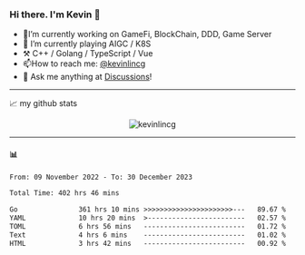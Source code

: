 ### Hi there. I'm Kevin 👋

- 🔭I’m currently working on GameFi, BlockChain, DDD, Game Server
- 🌱 I’m currently playing AIGC / K8S
-   :hammer_and_pick: C++ / Golang / TypeScript / Vue
- 📫How to reach me: [@kevinlincg](https://twitter.com/kevinlincg) 
-   :thought_balloon: Ask me anything at [Discussions](https://github.com/kevinlincg/kevinlincg/discussions/new)!

---

📈 my github stats

<p align="center"> <img src="https://github-readme-stats-ouuan.vercel.app/api?username=kevinlincg&theme=dark&show_icons=true&count_private=true" alt="kevinlincg" />

---

#### :bar_chart: 

<!--START_SECTION:waka-->

```txt
From: 09 November 2022 - To: 30 December 2023

Total Time: 402 hrs 46 mins

Go               361 hrs 10 mins >>>>>>>>>>>>>>>>>>>>>>---   89.67 %
YAML             10 hrs 20 mins  >------------------------   02.57 %
TOML             6 hrs 56 mins   -------------------------   01.72 %
Text             4 hrs 6 mins    -------------------------   01.02 %
HTML             3 hrs 42 mins   -------------------------   00.92 %
```

<!--END_SECTION:waka-->

